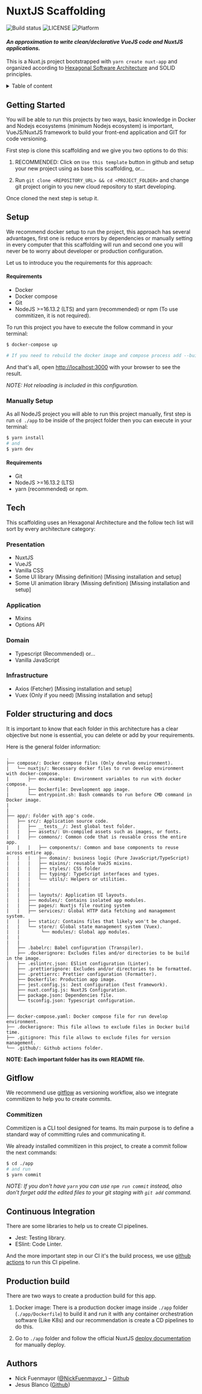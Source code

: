 # NuxtJS Scaffolding

![Build status](https://img.shields.io/badge/build-passing-brightgreen)
![LICENSE](https://img.shields.io/badge/license-MIT-brightgreen) ![Platform](https://img.shields.io/badge/node--lts-%3E%3D%2016.13.2-brightgreen)

#### _**An approximation to write clean/declarative VueJS code and NuxtJS applications.**_

This is a Nuxt.js project bootstrapped with `yarn create nuxt-app` and organized according to [Hexagonal Software Architecture](<https://en.wikipedia.org/wiki/Hexagonal_architecture_(software)>) and SOLID principles.

<details>
  <summary>Table of content</summary>

- [Getting Started](#getting-started)
- [Setup](#setup)
- [Tech](#tech)
- [Folder structuring and docs](#folder-structuring-and-docs)
- [Gitflow](#gitflow)
- [Continuous Integration](#continuous-integration)
- [Production build](#production-build)
- [Authors](#authors)

</details>

## Getting Started

You will be able to run this projects by two ways, basic knowledge in Docker and Nodejs ecosystems (minimum Nodejs ecosystem) is important, VueJS/NuxtJS framework to build your front-end application and GIT for code versioning.

First step is clone this scaffolding and we give you two options to do this:

1. RECOMMENDED: Click on `Use this template` button in github and setup your new project using as base this scaffolding, or...

2. Run `git clone <REPOSITORY_URL> && cd <PROJECT_FOLDER>` and change git project origin to you new cloud repository to start developing.

Once cloned the next step is setup it.

## Setup

We recommend docker setup to run the project, this approach has several advantages, first one is reduce errors by dependencies or manually setting in every computer that this scaffolding will run and second one you will never be to worry about developer or production configuration.

Let us to introduce you the requirements for this approach:

#### **Requirements**

- Docker
- Docker compose
- Git
- NodeJS >=16.13.2 (LTS) and yarn (recommended) or npm (To use commitizen, it is not required).

To run this project you have to execute the follow command in your terminal:

```bash
$ docker-compose up

# If you need to rebuild the docker image and compose process add --build flag to this command.
```

And that's all, open [http://localhost:3000](http://localhost:3000) with your browser to see the result.

_NOTE: Hot reloading is included in this configuration._

### Manually Setup

As all NodeJS project you will able to run this project manually, first step is run `cd ./app` to be inside of the project folder then you can execute in your terminal:

```bash
$ yarn install
# and
$ yarn dev
```

#### **Requirements**

- Git
- NodeJS >=16.13.2 (LTS)
- yarn (recommended) or npm.

## Tech

This scaffolding uses an Hexagonal Architecture and the follow tech list will sort by every architecture category:

### Presentation

- NuxtJS
- VueJS
- Vanilla CSS
- Some UI library (Missing definition) [Missing installation and setup]
- Some UI animation library (Missing definition) [Missing installation and setup]

### Application

- Mixins
- Options API

### Domain

- Typescript (Recommended) or...
- Vanilla JavaScript

### Infrastructure

- Axios (Fetcher) [Missing installation and setup]
- Vuex (Only if you need) [Missing installation and setup]

## Folder structuring and docs

It is important to know that each folder in this architecture has a clear objective but none is essential, you can delete or add by your requirements.

Here is the general folder information:

```
.
├── compose/: Docker compose files (Only develop environment).
|   └── nuxtjs/: Necessary docker files to run develop environment with docker-compose.
|       ├── env.example: Environment variables to run with docker compose.
│       ├── Dockerfile: Development app image.
|       └── entrypoint.sh: Bash commands to run before CMD command in Docker image.
|
|
├── app/: Folder with app's code.
│   ├── src/: Application source code.
|   |   ├── __tests__/: Jest global test folder.
|   |   ├── assets/: Un-compiled assets such as images, or fonts.
|   |   ├── commons/: Common code that is reusable cross the entire app.
|   |   |   ├── components/: Common and base components to reuse across entire app.
|   |   |   ├── domain/: business logic (Pure JavaScript/TypeScript)
|   |   |   ├── mixins/: reusable VueJS mixins.
|   |   |   ├── styles/: CSS folder
|   |   |   ├── typing/: TypeScript interfaces and types.
|   |   |   └── utils/: Helpers or utilities.
|   |   |
|   |   |
|   |   ├── layouts/: Application UI layouts.
|   |   ├── modules/: Contains isolated app modules.
|   |   ├── pages/: Nuxtjs file routing system
|   |   ├── services/: Global HTTP data fetching and management system.
|   |   ├── static/: Contains files that likely won't be changed.
|   |   └── store/: Global state management system (Vuex).
|   |        └── modules/: Global app modules.
|   |
|   |
│   ├── .babelrc: Babel configuration (Transpiler).
│   ├── .dockerignore: Excludes files and/or directories to be build in the image.
│   ├── .eslintrc.json: ESlint configuration (Linter).
│   ├── .prettierignore: Excludes and/or directories to be formatted.
│   ├── .prettierrc: Prettier configuration (Formatter).
│   ├── Dockerfile: Production app image.
│   ├── jest.config.js: Jest configuration (Test framework).
│   ├── nuxt.config.js: NuxtJS Configuration.
│   ├── package.json: Dependencies file.
│   └── tsconfig.json: Typescript configuration.
│
│
├── docker-compose.yaml: Docker compose file for run develop environment.
├── .dockerignore: This file allows to exclude files in Docker build time.
├── .gitignore: This file allows to exclude files for version management.
└── .github/: Github actions folder.

```

**NOTE: Each important folder has its own README file.**

## Gitflow

We recommend use [gitflow](https://www.atlassian.com/git/tutorials/comparing-workflows/gitflow-workflow) as versioning workflow, also we integrate commitizen to help you to create commits.

### Commitizen

Commitizen is a CLI tool designed for teams. Its main purpose is to define a standard way of committing rules and communicating it.

We already installed commitizen in this project, to create a commit follow the next commands:

```bash
$ cd ./app
# and run
$ yarn commit
```

_NOTE: If you don't have `yarn` you can use `npm run commit` instead, also don't forget add the edited files to your git staging with `git add` command._

## Continuous Integration

There are some libraries to help us to create CI pipelines.

- Jest: Testing library.
- ESlint: Code Linter.

And the more important step in our CI it's the build process, we use [github actions](https://docs.github.com/es/actions) to run this CI pipeline.

## Production build

There are two ways to create a production build for this app.

1. Docker image: There is a production docker image inside `./app` folder (`./app/Dockerfile`) to build it and run it with any container orchestration software (Like K8s) and our recommendation is create a CD pipelines to do this.

2. Go to `./app` folder and follow the official NuxtJS [deploy documentation](https://nuxtjs.org/docs/get-started/commands/#production-deployment) for manually deploy.

## Authors

- Nick Fuenmayor ([@NickFuenmayor\_](https://twitter.com/NickFuenmayor_)) – [Github](https://github.com/InNickF)
- Jesus Blanco ([Github](https://github.com/JD154))